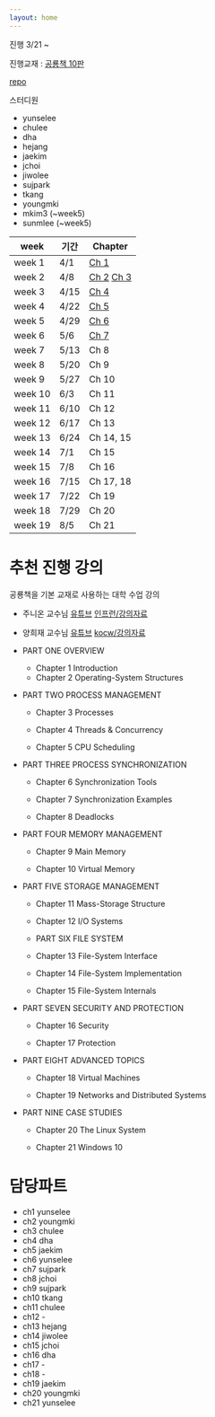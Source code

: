 ```yaml
---
layout: home
---
```


진행 3/21 ~

진행교재 : [공룡책 10판](https://www.os-book.com/OS10/)

[repo](https://github.com/42osStudy/os-study)

스터디원

- yunselee
- chulee
- dha
- hejang
- jaekim
- jchoi
- jiwolee
- sujpark
- tkang
- youngmki
- mkim3 (~week5)
- sunmlee (~week5)

| week    | 기간 | Chapter                                                                   |
| ------- | ---- | ------------------------------------------------------------------------- |
| week 1  | 4/1  | [Ch 1](./jekyll/2022-03-21-ch1.html)                                      |
| week 2  | 4/8  | [Ch 2](./jekyll/2022-04-08-ch2.html) [Ch 3](./jekyll/2022-04-08-ch3.html) |
| week 3  | 4/15 | [Ch 4](./jekyll/2022-04-15-ch4.html)                                      |
| week 4  | 4/22 | [Ch 5](./jekyll/2022-04-22-ch5.html)                                      |
| week 5  | 4/29 | [Ch 6](./jekyll/2022-04-29-ch6.html)                                      |
| week 6  | 5/6  | [Ch 7](./jekyll/2022-05-06-ch7.html)                                      |
| week 7  | 5/13 | Ch 8                                                                      |
| week 8  | 5/20 | Ch 9                                                                      |
| week 9  | 5/27 | Ch 10                                                                     |
| week 10 | 6/3  | Ch 11                                                                     |
| week 11 | 6/10 | Ch 12                                                                     |
| week 12 | 6/17 | Ch 13                                                                     |
| week 13 | 6/24 | Ch 14, 15                                                                 |
| week 14 | 7/1  | Ch 15                                                                     |
| week 15 | 7/8  | Ch 16                                                                     |
| week 16 | 7/15 | Ch 17, 18                                                                 |
| week 17 | 7/22 | Ch 19                                                                     |
| week 18 | 7/29 | Ch 20                                                                     |
| week 19 | 8/5  | Ch 21                                                                     |

# 추천 진행 강의

공룡책을 기본 교재로 사용하는 대학 수업 강의

- 주니온 교수님 [유튜브](https://www.youtube.com/playlist?list=PLHqxB9kMLLaOs2BM2KbuvttBYCgDoFm-5) [인프런/강의자료](https://www.inflearn.com/course/%EC%9A%B4%EC%98%81%EC%B2%B4%EC%A0%9C-%EA%B3%B5%EB%A3%A1%EC%B1%85-%EC%A0%84%EA%B3%B5%EA%B0%95%EC%9D%98)

- 양희재 교수님 [유튜브](https://www.youtube.com/playlist?list=PLK4xviZcdB9ieuusJ5j1UYZMFTuAgZCq8) [kocw/강의자료](http://www.kocw.net/home/search/kemView.do?kemId=978503)

- PART ONE OVERVIEW

  - Chapter 1 Introduction
  - Chapter 2 Operating-System Structures

- PART TWO PROCESS MANAGEMENT

  - Chapter 3 Processes
  - Chapter 4 Threads & Concurrency

  - Chapter 5 CPU Scheduling

- PART THREE PROCESS SYNCHRONIZATION

  - Chapter 6 Synchronization Tools

  - Chapter 7 Synchronization Examples

  - Chapter 8 Deadlocks

- PART FOUR MEMORY MANAGEMENT

  - Chapter 9 Main Memory

  - Chapter 10 Virtual Memory

- PART FIVE STORAGE MANAGEMENT

  - Chapter 11 Mass-Storage Structure

  - Chapter 12 I/O Systems

  - PART SIX FILE SYSTEM

  - Chapter 13 File-System Interface

  - Chapter 14 File-System Implementation

  - Chapter 15 File-System Internals

- PART SEVEN SECURITY AND PROTECTION

  - Chapter 16 Security

  - Chapter 17 Protection

- PART EIGHT ADVANCED TOPICS

  - Chapter 18 Virtual Machines

  - Chapter 19 Networks and Distributed Systems

- PART NINE CASE STUDIES

  - Chapter 20 The Linux System

  - Chapter 21 Windows 10

# 담당파트

- ch1 yunselee
- ch2 youngmki
- ch3 chulee
- ch4 dha
- ch5 jaekim
- ch6 yunselee
- ch7 sujpark
- ch8 jchoi
- ch9 sujpark
- ch10 tkang
- ch11 chulee
- ch12 -
- ch13 hejang
- ch14 jiwolee
- ch15 jchoi
- ch16 dha
- ch17 -
- ch18 -
- ch19 jaekim
- ch20 youngmki
- ch21 yunselee
